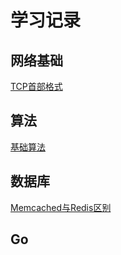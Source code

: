 # 学习记录

## 网络基础

[TCP首部格式](https://github.com/itcuihao/blog/issues/1)

## 算法
[基础算法](https://github.com/itcuihao/blog/issues/2)

## 数据库
[Memcached与Redis区别](https://github.com/itcuihao/blog/issues/3)

## Go
